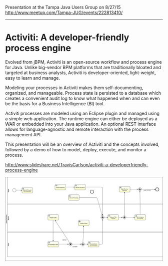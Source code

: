 Presentation at the Tampa Java Users Group on 8/27/15
http://www.meetup.com/Tampa-JUG/events/222813410/

---

# Activiti: A developer-friendly process engine

Evolved from jBPM, Activiti is an open-source workflow and process engine for Java. Unlike big-vendor BPM platforms that are traditionally bloated and targeted at business analysts, Activiti is developer-oriented, light-weight, easy to learn and manage.

Modeling your processes in Activiti makes them self-documenting, organized, and manageable. Process state is persisted to a database which creates a convenient audit log to know what happened when and can even be the basis for a Business Intelligence (BI) tool. 

Activiti processes are modeled using an Eclipse plugin and managed using a simple web application. The runtime engine can either be deployed as a WAR or embedded into your Java application. An optional REST interface allows for language-agnostic and remote interaction with the process management API.

This presentation will be an overview of Activiti and the concepts involved, followed by a demo of how to model, deploy, execute, and monitor a process. 

http://www.slideshare.net/TravisCarlson/activiti-a-developerfriendly-process-engine

![process](RealtorProcess.jpg)
